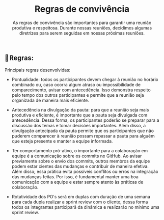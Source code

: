 <h1 align="center"> Regras de convivência </h1>

<p align="center">
As regras de convivência são importantes para garantir uma reunião produtiva e respeitosa. Durante nossas reuniões, decidimos algumas diretrizes para serem seguidas em nossas próximas reuniões.
</p>

<br>

## 📝 Regras:

Principais regras desenvolvidas:

- Pontualidade: todos os participantes devem chegar à reunião no horário combinado ou, caso ocorra algum atraso ou impossibilidade de comparecimento, avisar com antecedência. Isso demonstra respeito pelo tempo dos outros participantes e permite que a reunião seja organizada de maneira mais eficiente.

- Antecedência na divulgação da pauta: para que a reunião seja mais produtiva e eficiente, é importante que a pauta seja divulgada com antecedência. Dessa forma, os participantes poderão se preparar para a discussão dos temas e tomar decisões importantes. Além disso, a divulgação antecipada da pauta permite que os participantes que não puderem comparecer à reunião possam repassar a pauta para alguém que esteja presente e manter a equipe informada.

- Ter comportamento pró-ativo, o importante para a colaboração em equipe é a comunicação sobre os commits no GitHub. Ao avisar previamente sobre o envio dos commits, outros membros da equipe podem estar cientes das mudanças e contribuir de maneira efetiva. Além disso, essa prática evita possíveis conflitos ou erros na integração das mudanças feitas. Por isso, é fundamental manter uma boa comunicação com a equipe e estar sempre atento às práticas de colaboração.

- Rotatividade dos PO's será em duplas com duração de uma semana para cada dupla realizar a sprint review com o cliente, dessa forma todos os integrantes participarã da dinâmica e realizarão no mínimo uma sprint review.
